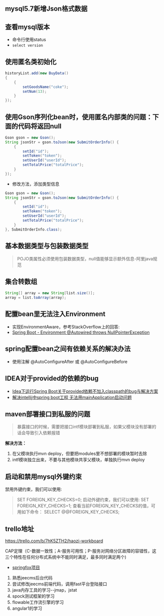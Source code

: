 ## mysql5.7新增Json格式数据

## 查看mysql版本
- 命令行使用status
- ``` select version ```

## 使用匿名类初始化
```java
historyList.add(new BuyData()
{
	{
		setGoodsName("coke");
		setNum(13);
	}
});
```
## 使用Gson序列化bean时，使用匿名内部类的问题：下面的代码将返回null
```java
Gson gson = new Gson();
String jsonStr = gson.toJson(new SubmitOrderInfo() {
    {
    	setId("id");
    	setToken("token");
    	setUserId("userId");
    	setTotalPrice("totalPrice");
	}
});
```
- 修改方法，添加类型信息
```java
Gson gson = new Gson();
String jsonStr = gson.toJson(new SubmitOrderInfo() {
    {
    	setId("id");
    	setToken("token");
    	setUserId("userId");
    	setTotalPrice("totalPrice");
	}
}, SubmitOrderInfo.class);
```

## 基本数据类型与包装数据类型
> POJO类属性必须使用包装数据类型，null值能够显示额外信息-阿里java规范

## 集合转数组
```java
String[] array = new String[list.size()];
array = list.toArray(array);
```

## 配置bean里无法注入Environment
- 实现EnvironmentAware，参考StackOverflow上的回答:
- [Spring Boot - Environment @Autowired throws NullPointerException](https://stackoverflow.com/questions/19454289/spring-boot-environment-autowired-throws-nullpointerexception)

## spring配置bean之间有依赖关系的解决办法
- 使用注解 @AutoConfigureAfter 或 @AutoConfigureBefore

## IDEA对于provided的依赖的bug
- [Idea下运行Spring Boot关于provided依赖不加入classpath的bug与解决方案](http://blog.csdn.net/neosmith/article/details/50924681)
- [解决intellij中spring boot工程 无法用mainApplication启动问题](http://blog.csdn.net/u012263647/article/details/55504840)

## maven部署接口到私服的问题
> 暴露接口的时候，需要把接口intf模块部署到私服，如果父模块没有部署的话会导致引入依赖报错

**解决方法：**
1. 在父模块执行mvn deploy，但要把modules里不想部署的模块暂时去除
2. intf模块独立出来，不要与其他模块共享父模块，单独执行mvn deploy

## 启动和禁用mysql外键约束
禁用外键约束，我们可以使用:
> SET FOREIGN_KEY_CHECKS=0;
启动外键约束，我们可以使用:
> SET FOREIGN_KEY_CHECKS=1;
查看当前FOREIGN_KEY_CHECKS的值，可用如下命令：
> SELECT  @@FOREIGN_KEY_CHECKS; 


## trello地址
https://trello.com/b/7hK5ZTH2/haozi-workboard

CAP定理（C-数据一致性；A-服务可用性；P-服务对网络分区故障的容错性，这三个特性在任何分布式系统中不能同时满足，最多同时满足两个)

- [springfox项目](https://github.com/springfox/springfox)

1. 熟悉jeecms后台代码
2. 尝试修改jeecms前端代码，调用fast平台登陆接口
3. java内存工具的学习--jmap，jstat
4. spock测试框架的学习
6. flowable工作流引擎的学习
7. angular1的学习
